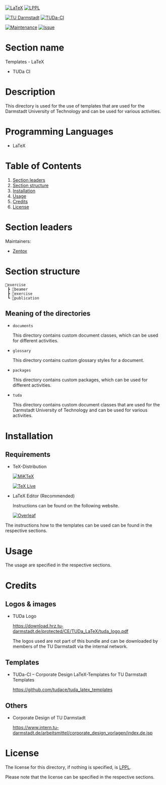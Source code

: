 [![LaTeX](https://img.shields.io/badge/Programming%20Language-LaTeX-blue)](https://www.latex-project.org/)
[![LPPL](https://img.shields.io/badge/License-LPPL%20Version%201.3c-orange)](https://www.latex-project.org/lppl/)

[![TU Darmstadt](https://img.shields.io/badge/TU-Darmstadt-blue.svg)](https://www.tu-darmstadt.de/index.en.jsp)
[![TUDa-CI](https://img.shields.io/badge/CTAN-TUDa--CI-blue.svg)](https://ctan.org/pkg/tuda-ci?lang=en)

[![Maintenance](https://img.shields.io/badge/Maintenance-Yes-brightgreen)](https://github.com/Zentox/university-public/)
[![Issue](https://img.shields.io/badge/Feedback-Open-1abc9c.svg)](https://github.com/Zentox/university-public/issues)


# Section name
Templates - LaTeX
- TUDa CI

# Description
This directory is used for the use of templates that are used for the Darmstadt University of Technology and can be used for various activities.

# Programming Languages
- LaTeX

# Table of Contents
1. [Section leaders](#Section-leaders)
1. [Section structure](#Section-structure)
1. [Installation](#Installation)
1. [Usage](#Usage)
1. [Credits](#Credits)
1. [License](#License)

# Section leaders
Maintainers:
- [Zentox](https://github.com/Zentox)

# Section structure
<pre><code>&#128194;exercise
 ┣ &#128194;beamer
 ┣ &#128194;exercise
 ┗ &#128194;publication
</code></pre>

## Meaning of the directories
- `documents`
    
    This directory contains custom document classes, which can be used for different activities.

- `glossary`

    This directory contains custom glossary styles for a document.
- `packages`

     This directory contains custom packages, which can be used for different activities.
- `tuda`

    This directory contains custom document classes that are used for the Darmstadt University of Technology and can be used for various activities.

# Installation
## Requirements
- TeX-Distribution

    [![MiKTeX](https://img.shields.io/badge/TeX--Distribution-MiKTeX-blue)](https://www.tug.org/texlive/)

    [![TeX Live](https://img.shields.io/badge/TeX--Distribution-TeX%20Live-blue)](https://miktex.org/)

- LaTeX Editor (Recommended)

    Instructions can be found on the following website.

    [![Overleaf](https://img.shields.io/badge/Overleaf-LaTeX-blue)](https://www.overleaf.com/learn/latex/Choosing_a_LaTeX_Compiler)

The instructions how to the templates can be used can be found in the respective sections.

# Usage
The usage are specified in the respective sections.

# Credits
## Logos & images
- TUDa Logo

    https://download.hrz.tu-darmstadt.de/protected/CE/TUDa_LaTeX/tuda_logo.pdf
    
    The logos used are not part of this bundle and can be downloaded by members of the TU Darmstadt via the internal network.

## Templates
- TUDa-CI – Corporate Design LaTeX-Templates for TU Darmstadt Templates

    https://github.com/tudace/tuda_latex_templates

## Others
- Corporate Design of TU Darmstadt

    https://www.intern.tu-darmstadt.de/arbeitsmittel/corporate_design_vorlagen/index.de.jsp

# License
The license for this directory, if nothing is specified, is [LPPL](LICENSE.md).

Please note that the license can be specified in the respective sections.
